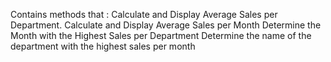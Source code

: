 Contains methods that :
Calculate and Display Average Sales per Department.
Calculate and Display Average Sales per Month
Determine the Month with the Highest Sales per Department
Determine the name of the department with the highest sales 
per month
